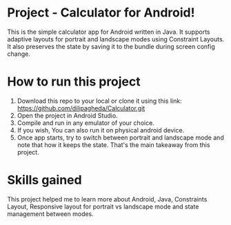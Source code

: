 # Project - Calculator for Android!
This is the simple calculator app for Android written in Java. It supports adaptive layouts for portrait and landscape modes using Constraint Layouts. It also preserves the state by saving it to the bundle during screen config change.

# How to run this project
1. Download this repo to your local or clone it using this link: https://github.com/dilipagheda/Calculator.git
2. Open the project in Android Studio.
3. Compile and run in any emulator of your choice.
4. If you wish, You can also run it on physical android device.
5. Once app starts, try to switch between portrait and landscape mode and note that how it keeps the state. That's the main takeaway from this project.

# Skills gained
This project helped me to learn more about Android, Java, Constraints Layout, Responsive layout for portrait vs landscape mode and state management between modes.
